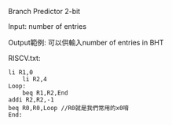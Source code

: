 Branch Predictor 2-bit

Input: number of entries 

Output範例: 可以供輸入number of entries in BHT


RISCV.txt:

	li R1,0 
      	li R2,4
    Loop:
      	beq R1,R2,End
	addi R2,R2,-1
	beq R0,R0,Loop //R0就是我們常用的x0唷
    End:

